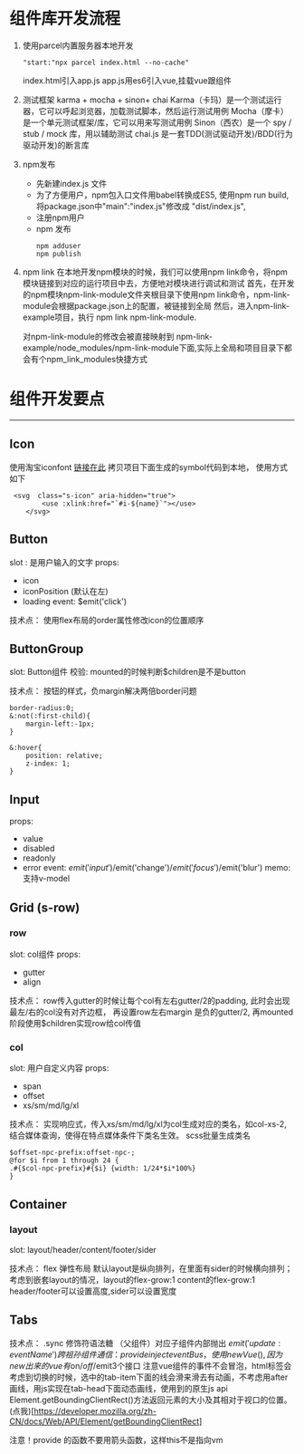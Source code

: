 # 组件库开发流程
  1. 使用parcel内置服务器本地开发
     ```
     "start:"npx parcel index.html --no-cache"
     ```
     index.html引入app.js
     app.js用es6引入vue,挂载vue跟组件
  2. 测试框架 karma + mocha + sinon+ chai
     Karma（卡玛）是一个测试运行器，它可以呼起浏览器，加载测试脚本，然后运行测试用例
     Mocha（摩卡）是一个单元测试框架/库，它可以用来写测试用例
     Sinon（西农）是一个 spy / stub / mock 库，用以辅助测试
     chai.js 是一套TDD(测试驱动开发)/BDD(行为驱动开发)的断言库
  3. npm发布
     * 先新建index.js 文件
     * 为了方便用户，npm包入口文件用babel转换成ES5, 使用npm run build, 将package.json中"main":"index.js"修改成 "dist/index.js",
     * 注册npm用户
     * npm 发布
       ```
       npm adduser
       npm publish
       ``` 
   4. npm link
      在本地开发npm模块的时候，我们可以使用npm link命令，将npm 模块链接到对应的运行项目中去，方便地对模块进行调试和测试
      首先，在开发的npm模块npm-link-module文件夹根目录下使用npm link命令，npm-link-module会根据package.json上的配置，被链接到全局
      然后，进入npm-link-example项目，执行 npm link npm-link-module.

      对npm-link-module的修改会被直接映射到 npm-link-example/node_modules/npm-link-module下面,实际上全局和项目目录下都会有个npm_link_modules快捷方式

# 组件开发要点
***

## Icon
使用淘宝iconfont [链接在此](https://www.iconfont.cn)
拷贝项目下面生成的symbol代码到本地，
使用方式如下
```
 <svg  class="s-icon" aria-hidden="true">
        <use :xlink:href="`#i-${name}`"></use>
    </svg>
```

## Button
slot : 是用户输入的文字
props: 
  * icon
  * iconPosition (默认在左)
  * loading
event: $emit('click')

技术点：
使用flex布局的order属性修改icon的位置顺序

## ButtonGroup
slot: Button组件
校验: mounted的时候判断$children是不是button

技术点：
按钮的样式，负margin解决两倍border问题
```
border-radius:0;
&:not(:first-child){
    margin-left:-1px;
}

&:hover{
    position: relative;
    z-index: 1;
}
```
## Input
props: 
  * value
  * disabled
  * readonly
  * error
event: $emit('input')/$emit('change')/$emit('focus')/$emit('blur') 
memo: 支持v-model

## Grid (s-row)

### row
slot: col组件
props: 
   * gutter
   * align

技术点：
row传入gutter的时候让每个col有左右gutter/2的padding, 此时会出现最左/右的col没有对齐边框，
再设置row左右margin 是负的gutter/2, 再mounted阶段使用$children实现row给col传值

### col
slot: 用户自定义内容
props:
   * span
   * offset
   * xs/sm/md/lg/xl

技术点：
实现响应式，传入xs/sm/md/lg/xl为col生成对应的类名，如col-xs-2, 结合媒体查询，使得在特点媒体条件下类名生效。
scss批量生成类名
```
$offset-npc-prefix:offset-npc-;
@for $i from 1 through 24 {
.#{$col-npc-prefix}#{$i} {width: 1/24*$i*100%}
}
```

## Container
### layout
slot: layout/header/content/footer/sider

技术点：
flex 弹性布局
默认layout是纵向排列，在里面有sider的时候横向排列；考虑到嵌套layout的情况，layout的flex-grow:1
content的flex-grow:1
header/footer可以设置高度,sider可以设置宽度


## Tabs
技术点：
.sync 修饰符语法糖 （父组件）对应子组件内部抛出 $emit('update:eventName')
跨祖孙组件通信： provide inject
eventBus， 使用new Vue(), 因为new 出来的vue有$on/$off/$emit3个接口
注意vue组件的事件不会冒泡，html标签会
考虑到切换的时候，选中的tab-item下面的线会滑来滑去有动画，不考虑用after画线，用js实现在tab-head下面动态画线，使用到的原生js api Element.getBoundingClientRect()方法返回元素的大小及其相对于视口的位置。 (点我)[https://developer.mozilla.org/zh-CN/docs/Web/API/Element/getBoundingClientRect] 
 
注意！provide 的函数不要用箭头函数，这样this不是指向vm


